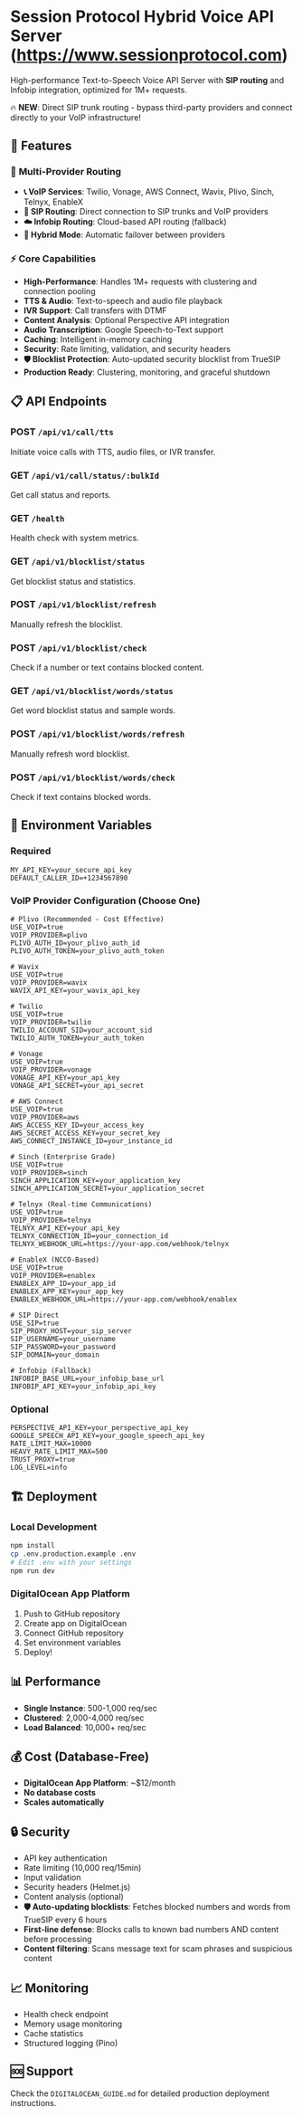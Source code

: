 # Session Protocol Hybrid Voice API Server (https://www.sessionprotocol.com)

High-performance Text-to-Speech Voice API Server with **SIP routing** and Infobip integration, optimized for 1M+ requests.

🔥 **NEW**: Direct SIP trunk routing - bypass third-party providers and connect directly to your VoIP infrastructure!

## 🚀 Features

### 🌟 **Multi-Provider Routing**
- **📞 VoIP Services**: Twilio, Vonage, AWS Connect, Wavix, Plivo, Sinch, Telnyx, EnableX
- **🎯 SIP Routing**: Direct connection to SIP trunks and VoIP providers
- **☁️ Infobip Routing**: Cloud-based API routing (fallback)
- **🔄 Hybrid Mode**: Automatic failover between providers

### ⚡ **Core Capabilities**
- **High-Performance**: Handles 1M+ requests with clustering and connection pooling
- **TTS & Audio**: Text-to-speech and audio file playback
- **IVR Support**: Call transfers with DTMF
- **Content Analysis**: Optional Perspective API integration
- **Audio Transcription**: Google Speech-to-Text support
- **Caching**: Intelligent in-memory caching
- **Security**: Rate limiting, validation, and security headers
- **🛡️ Blocklist Protection**: Auto-updated security blocklist from TrueSIP
- **Production Ready**: Clustering, monitoring, and graceful shutdown

## 📋 API Endpoints

### POST `/api/v1/call/tts`
Initiate voice calls with TTS, audio files, or IVR transfer.

### GET `/api/v1/call/status/:bulkId`
Get call status and reports.

### GET `/health`
Health check with system metrics.

### GET `/api/v1/blocklist/status`
Get blocklist status and statistics.

### POST `/api/v1/blocklist/refresh`
Manually refresh the blocklist.

### POST `/api/v1/blocklist/check`
Check if a number or text contains blocked content.

### GET `/api/v1/blocklist/words/status`
Get word blocklist status and sample words.

### POST `/api/v1/blocklist/words/refresh`
Manually refresh word blocklist.

### POST `/api/v1/blocklist/words/check`
Check if text contains blocked words.

## 🔧 Environment Variables

### Required
```env
MY_API_KEY=your_secure_api_key
DEFAULT_CALLER_ID=+1234567890
```

### VoIP Provider Configuration (Choose One)
```env
# Plivo (Recommended - Cost Effective)
USE_VOIP=true
VOIP_PROVIDER=plivo
PLIVO_AUTH_ID=your_plivo_auth_id
PLIVO_AUTH_TOKEN=your_plivo_auth_token

# Wavix
USE_VOIP=true
VOIP_PROVIDER=wavix
WAVIX_API_KEY=your_wavix_api_key

# Twilio
USE_VOIP=true
VOIP_PROVIDER=twilio
TWILIO_ACCOUNT_SID=your_account_sid
TWILIO_AUTH_TOKEN=your_auth_token

# Vonage
USE_VOIP=true
VOIP_PROVIDER=vonage
VONAGE_API_KEY=your_api_key
VONAGE_API_SECRET=your_api_secret

# AWS Connect
USE_VOIP=true
VOIP_PROVIDER=aws
AWS_ACCESS_KEY_ID=your_access_key
AWS_SECRET_ACCESS_KEY=your_secret_key
AWS_CONNECT_INSTANCE_ID=your_instance_id

# Sinch (Enterprise Grade)
USE_VOIP=true
VOIP_PROVIDER=sinch
SINCH_APPLICATION_KEY=your_application_key
SINCH_APPLICATION_SECRET=your_application_secret

# Telnyx (Real-time Communications)
USE_VOIP=true
VOIP_PROVIDER=telnyx
TELNYX_API_KEY=your_api_key
TELNYX_CONNECTION_ID=your_connection_id
TELNYX_WEBHOOK_URL=https://your-app.com/webhook/telnyx

# EnableX (NCCO-Based)
USE_VOIP=true
VOIP_PROVIDER=enablex
ENABLEX_APP_ID=your_app_id
ENABLEX_APP_KEY=your_app_key
ENABLEX_WEBHOOK_URL=https://your-app.com/webhook/enablex

# SIP Direct
USE_SIP=true
SIP_PROXY_HOST=your_sip_server
SIP_USERNAME=your_username
SIP_PASSWORD=your_password
SIP_DOMAIN=your_domain

# Infobip (Fallback)
INFOBIP_BASE_URL=your_infobip_base_url
INFOBIP_API_KEY=your_infobip_api_key
```

### Optional
```env
PERSPECTIVE_API_KEY=your_perspective_api_key
GOOGLE_SPEECH_API_KEY=your_google_speech_api_key
RATE_LIMIT_MAX=10000
HEAVY_RATE_LIMIT_MAX=500
TRUST_PROXY=true
LOG_LEVEL=info
```

## 🏗️ Deployment

### Local Development
```bash
npm install
cp .env.production.example .env
# Edit .env with your settings
npm run dev
```

### DigitalOcean App Platform
1. Push to GitHub repository
2. Create app on DigitalOcean
3. Connect GitHub repository
4. Set environment variables
5. Deploy!

## 📊 Performance

- **Single Instance**: 500-1,000 req/sec
- **Clustered**: 2,000-4,000 req/sec
- **Load Balanced**: 10,000+ req/sec

## 💰 Cost (Database-Free)

- **DigitalOcean App Platform**: ~$12/month
- **No database costs**
- **Scales automatically**

## 🔒 Security

- API key authentication
- Rate limiting (10,000 req/15min)
- Input validation
- Security headers (Helmet.js)
- Content analysis (optional)
- **🛡️ Auto-updating blocklists**: Fetches blocked numbers and words from TrueSIP every 6 hours
- **First-line defense**: Blocks calls to known bad numbers AND content before processing
- **Content filtering**: Scans message text for scam phrases and suspicious content

## 📈 Monitoring

- Health check endpoint
- Memory usage monitoring
- Cache statistics
- Structured logging (Pino)

## 🆘 Support

Check the `DIGITALOCEAN_GUIDE.md` for detailed production deployment instructions.
